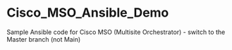# Cisco_MSO_Ansible_Demo
Sample Ansible code for Cisco MSO (Multisite Orchestrator) - switch to the Master branch (not Main)
